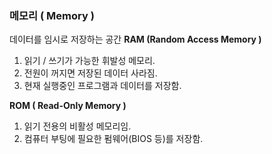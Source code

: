 ### 메모리 ( Memory )
데이터를 임시로 저장하는 공간
**RAM (Random Access Memory )**
1. 읽기 / 쓰기가 가능한 휘발성 메모리.
2. 전원이 꺼지면 저장된 데이터 사라짐.
3. 현재 실행중인 프로그램과 데이터를 저장함.

**ROM ( Read-Only Memory )**
1. 읽기 전용의 비활성 메모리임.
2. 컴퓨터 부팅에 필요한 펌웨어(BIOS 등)를 저장함.